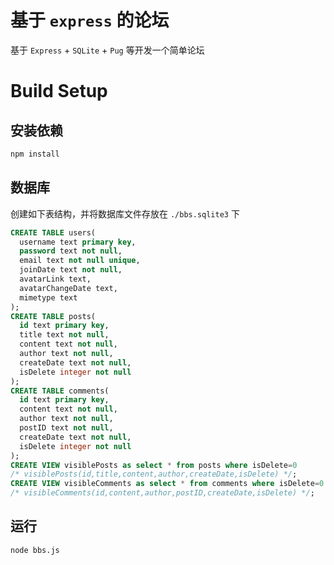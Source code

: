 # 基于 `express` 的论坛
基于 `Express` + `SQLite` + `Pug` 等开发一个简单论坛

# Build Setup
## 安装依赖
```bash
npm install
```
## 数据库
创建如下表结构，并将数据库文件存放在 `./bbs.sqlite3` 下
```SQL
CREATE TABLE users(
  username text primary key,
  password text not null,
  email text not null unique,
  joinDate text not null,
  avatarLink text,
  avatarChangeDate text,
  mimetype text
);
CREATE TABLE posts(
  id text primary key,
  title text not null,
  content text not null,
  author text not null,
  createDate text not null,
  isDelete integer not null
);
CREATE TABLE comments(
  id text primary key,
  content text not null,
  author text not null,
  postID text not null,
  createDate text not null,
  isDelete integer not null
);
CREATE VIEW visiblePosts as select * from posts where isDelete=0
/* visiblePosts(id,title,content,author,createDate,isDelete) */;
CREATE VIEW visibleComments as select * from comments where isDelete=0
/* visibleComments(id,content,author,postID,createDate,isDelete) */;
```

## 运行
```bash
node bbs.js
```
